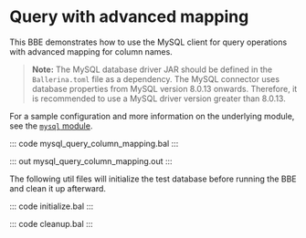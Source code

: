 # Query with advanced mapping

This BBE demonstrates how to use the MySQL client for query operations with advanced mapping for column names.

>**Note:** The MySQL database driver JAR should be defined in the `Ballerina.toml` file as a dependency. The MySQL connector uses database properties from MySQL version 8.0.13 onwards. Therefore, it is
recommended to use a MySQL driver version greater than 8.0.13.

For a sample configuration and more information on the underlying module, see the [`mysql` module](https://lib.ballerina.io/ballerinax/mysql/latest/).

::: code mysql_query_column_mapping.bal :::

::: out mysql_query_column_mapping.out :::

The following util files will initialize the test database before running the BBE and clean it up afterward.

::: code initialize.bal :::

::: code cleanup.bal :::
